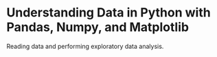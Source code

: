 # Understanding Data in Python with Pandas, Numpy, and Matplotlib
Reading data and performing exploratory data analysis. 

